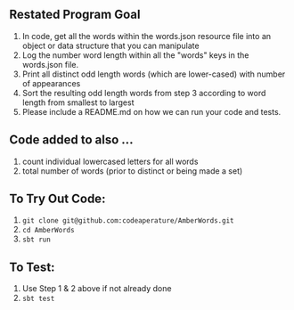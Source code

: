 ## Restated Program Goal
1. In code, get all the words within the words.json resource file into an object or data structure that you can manipulate
2. Log the number word length within all the "words" keys in the words.json file.
3. Print all distinct odd length words (which are lower-cased) with number of appearances
4. Sort the resulting odd length words from step 3 according to word length from smallest to largest 
5. Please include a README.md on how we can run your code and tests.

## Code added to also ...
1. count individual lowercased letters for all words
2. total number of words (prior to distinct or being made a set)


## To Try Out Code:
1. `git clone git@github.com:codeaperature/AmberWords.git`
2. `cd AmberWords`
3. `sbt run`

## To Test:
1. Use Step 1 & 2 above if not already done
2. `sbt test`

